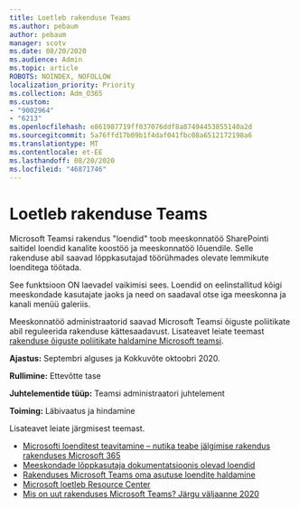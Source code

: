 ```yaml
---
title: Loetleb rakenduse Teams
ms.author: pebaum
author: pebaum
manager: scotv
ms.date: 08/20/2020
ms.audience: Admin
ms.topic: article
ROBOTS: NOINDEX, NOFOLLOW
localization_priority: Priority
ms.collection: Adm_O365
ms.custom:
- "9002964"
- "6213"
ms.openlocfilehash: e861987719ff037076ddf8a87494453855140a2d
ms.sourcegitcommit: 5a76ffd17b09b1f4daf041fbc08a6512172198a6
ms.translationtype: MT
ms.contentlocale: et-EE
ms.lasthandoff: 08/20/2020
ms.locfileid: "46871746"
---
```

# <a name="lists-app-in-teams"></a>Loetleb rakenduse Teams

Microsoft Teamsi rakendus "loendid" toob meeskonnatöö SharePointi saitidel loendid kanalite koostöö ja meeskonnatöö lõuendile. Selle rakenduse abil saavad lõppkasutajad töörühmades olevate lemmikute loenditega töötada.  

See funktsioon ON laevadel vaikimisi sees. Loendid on eelinstallitud kõigi meeskondade kasutajate jaoks ja need on saadaval otse iga meeskonna ja kanali menüü galeriis.  

Meeskonnatöö administraatorid saavad Microsoft Teamsi õiguste poliitikate abil reguleerida rakenduse kättesaadavust. Lisateavet leiate teemast [rakenduse õiguste poliitikate haldamine Microsoft teamsi](https://docs.microsoft.com/microsoftteams/teams-app-permission-policies).

**Ajastus:** Septembri alguses ja Kokkuvõte oktoobri 2020.  

**Rullimine:** Ettevõtte tase  

**Juhtelementide tüüp:**  Teamsi administraatori juhtelement  

**Toiming:**  Läbivaatus ja hindamine

Lisateavet leiate järgmisest teemast. 

- [Microsofti loenditest teavitamine – nutika teabe jälgimise rakendus rakenduses Microsoft 365](https://techcommunity.microsoft.com/t5/microsoft-365-blog/announcing-microsoft-lists-your-smart-information-tracking-app/ba-p/1372233)
- [Meeskondade lõppkasutaja dokumentatsioonis olevad loendid](https://support.microsoft.com/office/get-started-with-lists-in-microsoft-taeams-c971e46b-b36c-491b-9c35-efeddd0297db)
- [Rakenduses Microsoft Teams oma asutuse loendite haldamine](https://docs.microsoft.com/microsoftteams/manage-lists-app)
- [Microsoft loetleb Resource Center](https://aka.ms/MSLists)
- [Mis on uut rakenduses Microsoft Teams? Järgu väljaanne 2020](https://techcommunity.microsoft.com/t5/microsoft-teams-blog/what-s-new-in-microsoft-teams-build-edition-2020/ba-p/1394224)